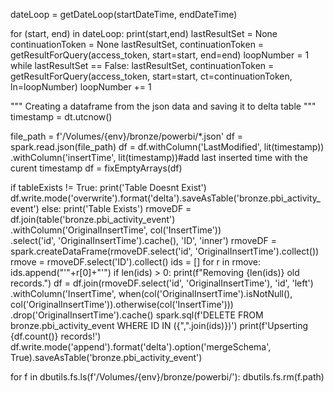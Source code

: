 


dateLoop = getDateLoop(startDateTime, endDateTime)

for (start, end) in dateLoop:
    print(start,end)
    lastResultSet = None
    continuationToken = None
    lastResultSet, continuationToken = getResultForQuery(access_token, start=start, end=end)
    loopNumber = 1
    while lastResultSet == False:
        lastResultSet, continuationToken = getResultForQuery(access_token, start=start, ct=continuationToken, ln=loopNumber)
        loopNumber += 1

"""
Creating a dataframe from the json data and saving it to delta table
"""
timestamp = dt.utcnow()

file_path = f'/Volumes/{env}/bronze/powerbi/*.json'
df = spark.read.json(file_path)
df = df.withColumn('LastModified', lit(timestamp)) \
    .withColumn('insertTime', lit(timestamp))#add last inserted time with the curent timestamp
df = fixEmptyArrays(df)

if tableExists != True:
    print('Table Doesnt Exist')
    df.write.mode('overwrite').format('delta').saveAsTable('bronze.pbi_activity_event')
else:
    print('Table Exists')
    rmoveDF = df.join(table('bronze.pbi_activity_event')\
                        .withColumn('OriginalInsertTime', col('InsertTime')) \
                        .select('id', 'OriginalInsertTime').cache(), 'ID', 'inner')
    rmoveDF = spark.createDataFrame(rmoveDF.select('id', 'OriginalInsertTime').collect())
    rmove = rmoveDF.select('ID').collect()
    ids = []
    for r in rmove:
        ids.append("'"+r[0]+"'")
    if len(ids) > 0:
        print(f"Removing {len(ids)} old records.")
        df = df.join(rmoveDF.select('id', 'OriginalInsertTime'), 'id', 'left') \
            .withColumn('InsertTime', when(col('OriginalInsertTime').isNotNull(), col('OriginalInsertTime')).otherwise(col('InsertTime'))) \
            .drop('OriginalInsertTime').cache()
        spark.sql(f'DELETE FROM bronze.pbi_activity_event WHERE ID IN ({",".join(ids)})')
    print(f'Upserting {df.count()} records!')
    df.write.mode('append').format('delta').option('mergeSchema', True).saveAsTable('bronze.pbi_activity_event')

for f in dbutils.fs.ls(f'/Volumes/{env}/bronze/powerbi/'):
    dbutils.fs.rm(f.path)

